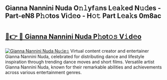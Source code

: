 ## Gianna Nannini Nuda O𝚗𝚕yf𝚊ns L𝚎a𝚔ed N𝚞𝚍es - Part-eN8 P𝚑𝚘tos Vi𝚍𝚎o - H𝚘𝚝 Part L𝚎a𝚔s 0m8ac

# <h2><a href="http://kf9ghw.oniu.top/?m=Gianna+Nannini+Nuda">🔗👉 🔴 Gianna Nannini Nuda P𝚑ot𝚘𝚜 V𝚒d𝚎o</a></h2>

[![Gianna Nannini Nuda Nu𝚍e𝚜](https://i.imgur.com/0qMVB7G.gif)](http://kf9ghw.oniu.top/?m=Gianna+Nannini+Nuda)
Virtual content creator and entertainer Gianna Nannini Nuda, celebrated for distributing dance and lifestyle inspiration through trending dance moves and short films. Versatile artist Gianna Nannini Nuda, known for their remarkable abilities and achievements across various entertainment genres.  
